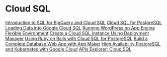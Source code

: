 # Cloud SQL


[Introduction to SQL for BigQuery and Cloud SQL]()
[Cloud SQL for PostgreSQL](https://github.com/jeongyoonlee2015/joy-BackTotheFuture/blob/master/GoogleCloudTraining/CloudSQL/CloudSQLforPostgreSQL.md)
[Loading Data into Google Cloud SQL]()
[Running WordPress on App Engine Flexible Environment]()
[Create a Cloud SQL Instance Using Deployment Manager]()
[Using Ruby on Rails with Cloud SQL for PostgreSQL]()
[Build a Complete Database Web App with App Maker]()
[High Availability PostgreSQL and Kubernetes with Google Cloud]()
[APIs Explorer: Cloud SQL]()
